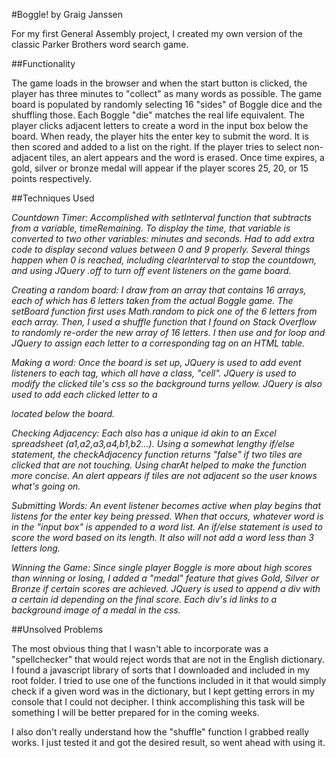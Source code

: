 #Boggle! by Graig Janssen

For my first General Assembly project, I created my own version of the classic Parker Brothers word search game.

##Functionality

The game loads in the browser and when the start button is clicked, the player has three minutes to "collect" as many words as possible.  The game board is populated by randomly selecting 16 "sides" of Boggle dice and the shuffling those.  Each Boggle "die" matches the real life equivalent.  The player clicks adjacent letters to create a word in the input box below the board.  When ready, the player hits the enter key to submit the word.  It is then scored and added to a list on the right.  If the player tries to select non-adjacent tiles, an alert appears and the word is erased.  Once time expires, a gold, silver or bronze medal will appear if the player scores 25, 20, or 15 points respectively.  

##Techniques Used

*Countdown Timer: Accomplished with setInterval function that subtracts from a variable, timeRemaining.  To display the time, that variable is converted to two other variables: minutes and seconds.  Had to add extra code to display second values between 0 and 9 properly.  Several things happen when 0 is reached, including clearInterval to stop the countdown, and using JQuery .off to turn off event listeners on the game board.*

*Creating a random board:  I draw from an array that contains 16 arrays, each of which has 6 letters taken from the actual Boggle game.  The setBoard function first uses Math.random to pick one of the 6 letters from each array.  Then, I used a shuffle function that I found on Stack Overflow to randomly re-order the new array of 16 letters.  I then use and for loop and JQuery to assign each letter to a corresponding <td> tag on an HTML table.*

*Making a word: Once the board is set up, JQuery is used to add event listeners to each <td> tag, which all have a class, "cell".  JQuery is used to modify the clicked tile's css so the background turns yellow.  JQuery is also used to add each clicked letter to a <div> located below the board.*

*Checking Adjacency: Each <td> also has a unique id akin to an Excel spreadsheet (a1,a2,a3,a4,b1,b2...).  Using a somewhat lengthy if/else statement, the checkAdjacency function returns "false" if two tiles are clicked that are not touching.  Using charAt helped to make the function more concise.  An alert appears if tiles are not adjacent so the user knows what's going on.*

*Submitting Words: An event listener becomes active when play begins that listens for the enter key being pressed.  When that occurs, whatever word is in the "input box" is appended to a word list.  An if/else statement is used to score the word based on its length.  It also will not add a word less than 3 letters long.*

*Winning the Game:  Since single player Boggle is more about high scores than winning or losing, I added a "medal" feature that gives Gold, Silver or Bronze if certain scores are achieved.  JQuery is used to append a div with a certain id depending on the final score.  Each div's id links to a background image of a medal in the css.*  

##Unsolved Problems

The most obvious thing that I wasn't able to incorporate was a "spellchecker" that would reject words that are not in the English dictionary.  I found a javascript library of sorts that I downloaded and included in my root folder.  I tried to use one of the functions included in it that would simply check if a given word was in the dictionary, but I kept getting errors in my console that I could not decipher.  I think accomplishing this task will be something I will be better prepared for in the coming weeks.  

I also don't really understand how the "shuffle" function I grabbed really works.  I just tested it and got the desired result, so went ahead with using it.  
